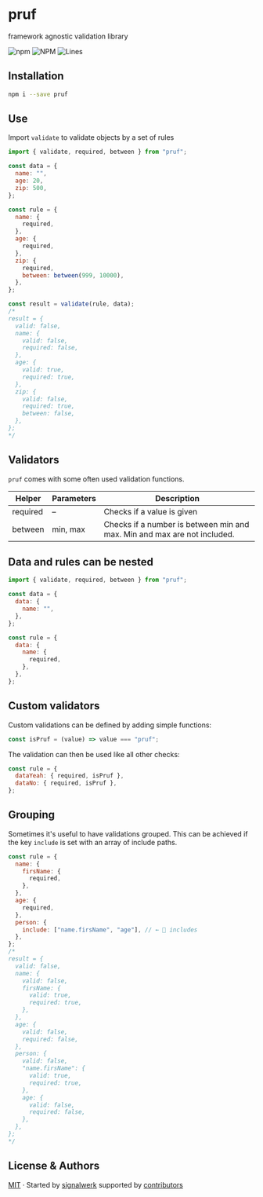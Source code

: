 # pruf

framework agnostic validation library

![npm](https://img.shields.io/npm/v/pruf) ![NPM](https://img.shields.io/npm/l/pruf) ![Lines](https://img.shields.io/badge/Coverage-97.67%25-brightgreen.svg)

## Installation

```sh
npm i --save pruf
```

## Use

Import `validate` to validate objects by a set of rules

```js
import { validate, required, between } from "pruf";

const data = {
  name: "",
  age: 20,
  zip: 500,
};

const rule = {
  name: {
    required,
  },
  age: {
    required,
  },
  zip: {
    required,
    between: between(999, 10000),
  },
};

const result = validate(rule, data);
/*
result = {
  valid: false,
  name: {
    valid: false,
    required: false,
  },
  age: {
    valid: true,
    required: true,
  },
  zip: {
    valid: false,
    required: true,
    between: false,
  },
};
*/
```

## Validators

`pruf` comes with some often used validation functions.

| Helper   | Parameters | Description                                                              |
| -------- | ---------- | ------------------------------------------------------------------------ |
| required | –          | Checks if a value is given                                               |
| between  | min, max   | Checks if a number is between min and max. Min and max are not included. |

## Data and rules can be nested

```js
import { validate, required, between } from "pruf";

const data = {
  data: {
    name: "",
  },
};

const rule = {
  data: {
    name: {
      required,
    },
  },
};
```

## Custom validators

Custom validations can be defined by adding simple functions:

```js
const isPruf = (value) => value === "pruf";
```

The validation can then be used like all other checks:

```js
const rule = {
  dataYeah: { required, isPruf },
  dataNo: { required, isPruf },
};
```

## Grouping

Sometimes it's useful to have validations grouped. This can be achieved if the key `include` is set with an array of include paths.

```js
const rule = {
  name: {
    firsName: {
      required,
    },
  },
  age: {
    required,
  },
  person: {
    include: ["name.firsName", "age"], // ← 💫 includes
  },
};
/*
result = {
  valid: false,
  name: {
    valid: false,
    firsName: {
      valid: true,
      required: true,
    },
  },
  age: {
    valid: false,
    required: false,
  },
  person: {
    valid: false,
    "name.firsName": {
      valid: true,
      required: true,
    },
    age: {
      valid: false,
      required: false,
    },
  },
};
*/
```

## License & Authors

[MIT](https://opensource.org/licenses/mit) · Started by [signalwerk](https://github.com/signalwerk) supported by [contributors](https://github.com/signalwerk/pruf/graphs/contributors)
